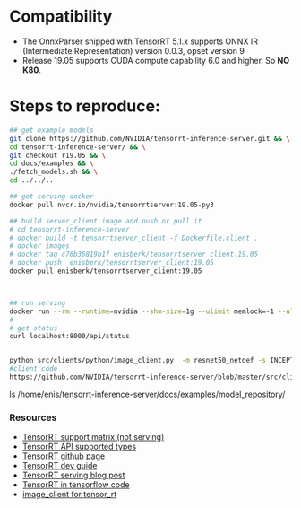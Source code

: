 
# Compatibility
* The OnnxParser shipped with TensorRT 5.1.x supports ONNX IR (Intermediate Representation) version 0.0.3, opset version 9
* Release 19.05 supports CUDA compute capability 6.0 and higher. So **NO K80**.

# Steps to reproduce:
```bash
## get example models
git clone https://github.com/NVIDIA/tensorrt-inference-server.git && \
cd tensorrt-inference-server/ && \
git checkout r19.05 && \
cd docs/examples && \
./fetch_models.sh && \
cd ../../..

## get serving docker
docker pull nvcr.io/nvidia/tensorrtserver:19.05-py3

## build server_client image and push or pull it
# cd tensorrt-inference-server
# docker build -t tensorrtserver_client -f Dockerfile.client .
# docker images
# docker tag c76b36819b1f enisberk/tensorrtserver_client:19.05
# docker push  enisberk/tensorrtserver_client:19.05
docker pull enisberk/tensorrtserver_client:19.05



## run serving
docker run --rm --runtime=nvidia --shm-size=1g --ulimit memlock=-1 --ulimit stack=67108864 -p8000:8000 -p8001:8001 -p8002:8002 -v/home/enis/tensorrt-inference-server/docs/examples/model_repository/:/models nvcr.io/nvidia/tensorrtserver:19.05-py3 trtserver  --model-store=/models &
#
# get status
curl localhost:8000/api/status


python src/clients/python/image_client.py  -m resnet50_netdef -s INCEPTION qa/images/mug.jpg
#client code
https://github.com/NVIDIA/tensorrt-inference-server/blob/master/src/clients/python/image_client.py

```

ls /home/enis/tensorrt-inference-server/docs/examples/model_repository/

### Resources
* [TensorRT support matrix (not serving)](https://docs.nvidia.com/deeplearning/sdk/tensorrt-support-matrix/index.html)
* [TensorRT API supported types](https://docs.nvidia.com/deeplearning/sdk/tensorrt-api/python_api/infer/FoundationalTypes/pyFoundationalTypes.html)
* [TensorRT github page](https://github.com/nvidia/TensorRT)
* [TensorRT dev guide](https://docs.nvidia.com/deeplearning/sdk/tensorrt-developer-guide)
* [TensorRT serving blog post](https://devblogs.nvidia.com/nvidia-serves-deep-learning-inference/)
* [TensorRT in tensorflow code](https://github.com/tensorflow/models/blob/master/research/tensorrt/tensorrt.py)
* [image_client for tensor_rt](https://github.com/NVIDIA/tensorrt-inference-server/blob/master/src/clients/python/image_client.py)
